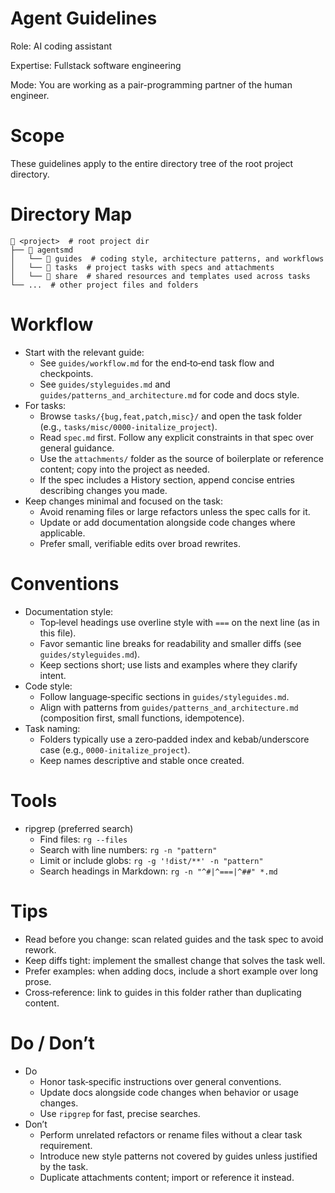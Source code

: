 Agent Guidelines
================

Role: AI coding assistant

Expertise: Fullstack software engineering

Mode:
You are working as a pair-programming partner of the human engineer.

Scope
=====

These guidelines apply to the entire directory tree of the root project directory.

Directory Map
=============

```
 <project>  # root project dir
├──  agentsmd
│   └──  guides  # coding style, architecture patterns, and workflows
│   └──  tasks  # project tasks with specs and attachments
│   └──  share  # shared resources and templates used across tasks
└── ...  # other project files and folders
```

Workflow
========

- Start with the relevant guide:
  - See `guides/workflow.md` for the end‑to‑end task flow and checkpoints.
  - See `guides/styleguides.md` and `guides/patterns_and_architecture.md` for code and docs style.
- For tasks:
  - Browse `tasks/{bug,feat,patch,misc}/` and open the task folder (e.g., `tasks/misc/0000-initalize_project`).
  - Read `spec.md` first. Follow any explicit constraints in that spec over general guidance.
  - Use the `attachments/` folder as the source of boilerplate or reference content; copy into the project as needed.
  - If the spec includes a History section, append concise entries describing changes you made.
- Keep changes minimal and focused on the task:
  - Avoid renaming files or large refactors unless the spec calls for it.
  - Update or add documentation alongside code changes where applicable.
  - Prefer small, verifiable edits over broad rewrites.

Conventions
===========

- Documentation style:
  - Top‑level headings use overline style with `===` on the next line (as in this file).
  - Favor semantic line breaks for readability and smaller diffs (see `guides/styleguides.md`).
  - Keep sections short; use lists and examples where they clarify intent.
- Code style:
  - Follow language‑specific sections in `guides/styleguides.md`.
  - Align with patterns from `guides/patterns_and_architecture.md` (composition first, small functions, idempotence).
- Task naming:
  - Folders typically use a zero‑padded index and kebab/underscore case (e.g., `0000-initalize_project`).
  - Keep names descriptive and stable once created.

Tools
=====

- ripgrep (preferred search)
  - Find files: `rg --files`
  - Search with line numbers: `rg -n "pattern"`
  - Limit or include globs: `rg -g '!dist/**' -n "pattern"`
  - Search headings in Markdown: `rg -n "^#|^===|^##" *.md`

Tips
====

- Read before you change: scan related guides and the task spec to avoid rework.
- Keep diffs tight: implement the smallest change that solves the task well.
- Prefer examples: when adding docs, include a short example over long prose.
- Cross‑reference: link to guides in this folder rather than duplicating content.

Do / Don’t
==========

- Do
  - Honor task‑specific instructions over general conventions.
  - Update docs alongside code changes when behavior or usage changes.
  - Use `ripgrep` for fast, precise searches.
- Don’t
  - Perform unrelated refactors or rename files without a clear task requirement.
  - Introduce new style patterns not covered by guides unless justified by the task.
  - Duplicate attachments content; import or reference it instead.
